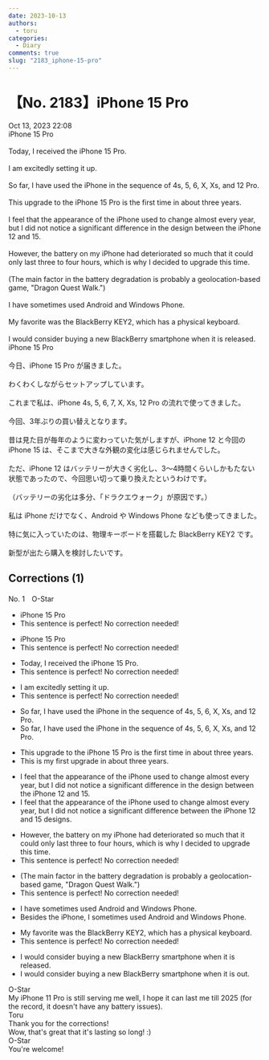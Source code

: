 ```yaml
---
date: 2023-10-13
authors:
  - toru
categories:
  - Diary
comments: true
slug: "2183_iphone-15-pro"
---
```


# 【No. 2183】iPhone 15 Pro
<div class="date">Oct 13, 2023 22:08</div>
<div id="post"><div id="body_show_ori">
iPhone 15 Pro<br/><br/>Today, I received the iPhone 15 Pro.<br/><br/>I am excitedly setting it up.<br/><br/>So far, I have used the iPhone in the sequence of 4s, 5, 6, X, Xs, and 12 Pro.<br/><br/>This upgrade to the iPhone 15 Pro is the first time in about three years.<br/><br/>I feel that the appearance of the iPhone used to change almost every year, but I did not notice a significant difference in the design between the iPhone 12 and 15.<br/><br/>However, the battery on my iPhone had deteriorated so much that it could only last three to four hours, which is why I decided to upgrade this time.<br/><br/>(The main factor in the battery degradation is probably a geolocation-based game, "Dragon Quest Walk.")<br/><br/>I have sometimes used Android and Windows Phone.<br/><br/>My favorite was the BlackBerry KEY2, which has a physical keyboard.<br/><br/>I would consider buying a new BlackBerry smartphone when it is released.
</div></div>

<!-- more -->

<div id="post_ja"><div id="body_show_mo">
iPhone 15 Pro<br/><br/>今日、iPhone 15 Pro が届きました。<br/><br/>わくわくしながらセットアップしています。<br/><br/>これまで私は、iPhone 4s, 5, 6, 7, X, Xs, 12 Pro の流れで使ってきました。<br/><br/>今回、3年ぶりの買い替えとなります。<br/><br/>昔は見た目が毎年のように変わっていた気がしますが、iPhone 12 と今回の iPhone 15 は、そこまで大きな外観の変化は感じられませんでした。<br/><br/>ただ、iPhone 12 はバッテリーが大きく劣化し、3～4時間くらいしかもたない状態であったので、今回思い切って乗り換えたというわけです。<br/><br/>（バッテリーの劣化は多分、「ドラクエウォーク」が原因です。）<br/><br/>私は iPhone だけでなく、Android や Windows Phone なども使ってきました。<br/><br/>特に気に入っていたのは、物理キーボードを搭載した BlackBerry KEY2 です。<br/><br/>新型が出たら購入を検討したいです。
</div></div>

## Corrections (1)
<div id="block"><div class="first_name"> No. 1　<span class="just_name">O-Star</span></div><div id="block2">
<ul class="correction_field">
<li class="incorrect">iPhone 15 Pro</li>
<li class="corrected perfect">This sentence is perfect! No correction needed!</li>
</ul>
<ul class="correction_field">
<li class="incorrect">iPhone 15 Pro</li>
<li class="corrected perfect">This sentence is perfect! No correction needed!</li>
</ul>
<ul class="correction_field">
<li class="incorrect">Today, I received the iPhone 15 Pro.</li>
<li class="corrected perfect">This sentence is perfect! No correction needed!</li>
</ul>
<ul class="correction_field">
<li class="incorrect">I am excitedly setting it up.</li>
<li class="corrected perfect">This sentence is perfect! No correction needed!</li>
</ul>
<ul class="correction_field">
<li class="incorrect">So far, I have used the iPhone in the sequence of 4s, 5, 6, X, Xs, and 12 Pro.</li>
<li class="corrected correct">
So far, I have used the iPhone<span class="sline"><span class="f_red"> in the sequence of</span></span> 4s, 5, 6, X, Xs, and 12 Pro.
</li>
</ul>
<ul class="correction_field">
<li class="incorrect">This upgrade to the iPhone 15 Pro is the first time in about three years.</li>
<li class="corrected correct">
This <span class="f_bold">is my first upgrade </span>in about three years.
</li>
</ul>
<ul class="correction_field">
<li class="incorrect">I feel that the appearance of the iPhone used to change almost every year, but I did not notice a significant difference in the design between the iPhone 12 and 15.</li>
<li class="corrected correct">
I feel that the appearance of the iPhone used to change almost every year, but I did not notice a significant difference <span class="f_bold">between the</span> iPhone 12 and 15 <span class="f_bold">designs.</span>
</li>
</ul>
<ul class="correction_field">
<li class="incorrect">However, the battery on my iPhone had deteriorated so much that it could only last three to four hours, which is why I decided to upgrade this time.</li>
<li class="corrected perfect">This sentence is perfect! No correction needed!</li>
</ul>
<ul class="correction_field">
<li class="incorrect">(The main factor in the battery degradation is probably a geolocation-based game, "Dragon Quest Walk.")</li>
<li class="corrected perfect">This sentence is perfect! No correction needed!</li>
</ul>
<ul class="correction_field">
<li class="incorrect">I have sometimes used Android and Windows Phone.</li>
<li class="corrected correct">
<span class="f_bold">Besides the iPhone, I sometimes used </span>Android and Windows Phone.
</li>
</ul>
<ul class="correction_field">
<li class="incorrect">My favorite was the BlackBerry KEY2, which has a physical keyboard.</li>
<li class="corrected perfect">This sentence is perfect! No correction needed!</li>
</ul>
<ul class="correction_field">
<li class="incorrect">I would consider buying a new BlackBerry smartphone when it is released.</li>
<li class="corrected correct">
I would consider buying a new BlackBerry smartphone when it<span class="f_bold"> is out.</span>
</li>
</ul>
</div><div class="name"><span class="just_name">O-Star</span><br>
My iPhone 11 Pro is still serving me well, I hope it can last me till 2025 (for the record, it doesn't have any battery issues).
</div>
<div class="name"><span class="just_name">Toru</span><br>
Thank you for the corrections!<br/>Wow, that's great that it's lasting so long! :)
</div>
<div class="name"><span class="just_name">O-Star</span><br>
You're welcome!
</div>
</div>
